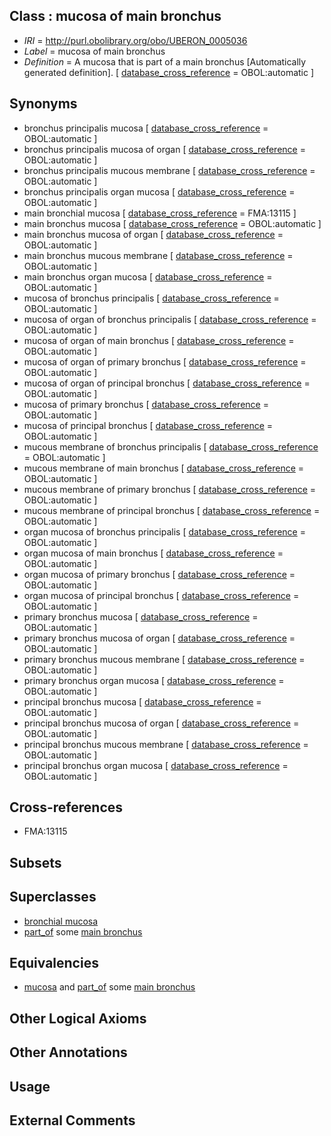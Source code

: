 
## Class : mucosa of main bronchus

 * *IRI* = http://purl.obolibrary.org/obo/UBERON_0005036
 * *Label* = mucosa of main bronchus
 * *Definition* = A mucosa that is part of a main bronchus [Automatically generated definition]. [ [database_cross_reference](../../ef/oboInOwl#hasDbXref.md) = OBOL:automatic ]

## Synonyms

 * bronchus principalis mucosa [ [database_cross_reference](../../ef/oboInOwl#hasDbXref.md) = OBOL:automatic ]
 * bronchus principalis mucosa of organ [ [database_cross_reference](../../ef/oboInOwl#hasDbXref.md) = OBOL:automatic ]
 * bronchus principalis mucous membrane [ [database_cross_reference](../../ef/oboInOwl#hasDbXref.md) = OBOL:automatic ]
 * bronchus principalis organ mucosa [ [database_cross_reference](../../ef/oboInOwl#hasDbXref.md) = OBOL:automatic ]
 * main bronchial mucosa [ [database_cross_reference](../../ef/oboInOwl#hasDbXref.md) = FMA:13115 ]
 * main bronchus mucosa [ [database_cross_reference](../../ef/oboInOwl#hasDbXref.md) = OBOL:automatic ]
 * main bronchus mucosa of organ [ [database_cross_reference](../../ef/oboInOwl#hasDbXref.md) = OBOL:automatic ]
 * main bronchus mucous membrane [ [database_cross_reference](../../ef/oboInOwl#hasDbXref.md) = OBOL:automatic ]
 * main bronchus organ mucosa [ [database_cross_reference](../../ef/oboInOwl#hasDbXref.md) = OBOL:automatic ]
 * mucosa of bronchus principalis [ [database_cross_reference](../../ef/oboInOwl#hasDbXref.md) = OBOL:automatic ]
 * mucosa of organ of bronchus principalis [ [database_cross_reference](../../ef/oboInOwl#hasDbXref.md) = OBOL:automatic ]
 * mucosa of organ of main bronchus [ [database_cross_reference](../../ef/oboInOwl#hasDbXref.md) = OBOL:automatic ]
 * mucosa of organ of primary bronchus [ [database_cross_reference](../../ef/oboInOwl#hasDbXref.md) = OBOL:automatic ]
 * mucosa of organ of principal bronchus [ [database_cross_reference](../../ef/oboInOwl#hasDbXref.md) = OBOL:automatic ]
 * mucosa of primary bronchus [ [database_cross_reference](../../ef/oboInOwl#hasDbXref.md) = OBOL:automatic ]
 * mucosa of principal bronchus [ [database_cross_reference](../../ef/oboInOwl#hasDbXref.md) = OBOL:automatic ]
 * mucous membrane of bronchus principalis [ [database_cross_reference](../../ef/oboInOwl#hasDbXref.md) = OBOL:automatic ]
 * mucous membrane of main bronchus [ [database_cross_reference](../../ef/oboInOwl#hasDbXref.md) = OBOL:automatic ]
 * mucous membrane of primary bronchus [ [database_cross_reference](../../ef/oboInOwl#hasDbXref.md) = OBOL:automatic ]
 * mucous membrane of principal bronchus [ [database_cross_reference](../../ef/oboInOwl#hasDbXref.md) = OBOL:automatic ]
 * organ mucosa of bronchus principalis [ [database_cross_reference](../../ef/oboInOwl#hasDbXref.md) = OBOL:automatic ]
 * organ mucosa of main bronchus [ [database_cross_reference](../../ef/oboInOwl#hasDbXref.md) = OBOL:automatic ]
 * organ mucosa of primary bronchus [ [database_cross_reference](../../ef/oboInOwl#hasDbXref.md) = OBOL:automatic ]
 * organ mucosa of principal bronchus [ [database_cross_reference](../../ef/oboInOwl#hasDbXref.md) = OBOL:automatic ]
 * primary bronchus mucosa [ [database_cross_reference](../../ef/oboInOwl#hasDbXref.md) = OBOL:automatic ]
 * primary bronchus mucosa of organ [ [database_cross_reference](../../ef/oboInOwl#hasDbXref.md) = OBOL:automatic ]
 * primary bronchus mucous membrane [ [database_cross_reference](../../ef/oboInOwl#hasDbXref.md) = OBOL:automatic ]
 * primary bronchus organ mucosa [ [database_cross_reference](../../ef/oboInOwl#hasDbXref.md) = OBOL:automatic ]
 * principal bronchus mucosa [ [database_cross_reference](../../ef/oboInOwl#hasDbXref.md) = OBOL:automatic ]
 * principal bronchus mucosa of organ [ [database_cross_reference](../../ef/oboInOwl#hasDbXref.md) = OBOL:automatic ]
 * principal bronchus mucous membrane [ [database_cross_reference](../../ef/oboInOwl#hasDbXref.md) = OBOL:automatic ]
 * principal bronchus organ mucosa [ [database_cross_reference](../../ef/oboInOwl#hasDbXref.md) = OBOL:automatic ]

## Cross-references

 * FMA:13115

## Subsets


## Superclasses

 * [bronchial mucosa](../../UBERON/10/UBERON_0000410.md)
 * [part_of](../../BFO/50/BFO_0000050.md) some [main bronchus](../../UBERON/82/UBERON_0002182.md)

## Equivalencies

 * [mucosa](../../UBERON/44/UBERON_0000344.md) and [part_of](../../BFO/50/BFO_0000050.md) some [main bronchus](../../UBERON/82/UBERON_0002182.md)

## Other Logical Axioms


## Other Annotations


## Usage


## External Comments

